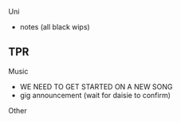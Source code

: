 Uni
- notes (all black wips)


TPR
- 


Music
- WE NEED TO GET STARTED ON A NEW SONG
- gig announcement (wait for daisie to confirm)


Other